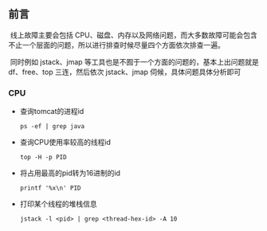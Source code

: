 ## 前言

​	线上故障主要会包括 CPU、磁盘、内存以及网络问题，而大多数故障可能会包含不止一个层面的问题，所以进行排查时候尽量四个方面依次排查一遍。

​	同时例如 jstack、jmap 等工具也是不囿于一个方面的问题的，基本上出问题就是 df、free、top 三连，然后依次 jstack、jmap 伺候，具体问题具体分析即可



### CPU

* 查询tomcat的进程id

  `ps -ef | grep java`

* 查询CPU使用率较高的线程id

  `top -H -p PID`

* 将占用最高的pid转为16进制的id

  `printf '%x\n' PID`

* 打印某个线程的堆栈信息

  `jstack -l <pid> | grep <thread-hex-id> -A 10`




